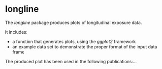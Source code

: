 # longline

The *longline* package produces plots of longitudinal exposure data.

It includes:
+ a function that generates plots, using the *ggplot2* framework
+ an example data set to demonstrate the proper format of the input data frame

The produced plot has been used in the following publications:...
